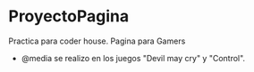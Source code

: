 # ProyectoPagina
Practica para coder house. Pagina para Gamers
- @media se realizo en los juegos "Devil may cry" y "Control".
